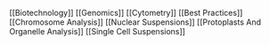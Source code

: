[[Biotechnology]]
[[Genomics]]
[[Cytometry]]
[[Best Practices]]
[[Chromosome Analysis]]
[[Nuclear Suspensions]]
[[Protoplasts And Organelle Analysis]]
[[Single Cell Suspensions]]
